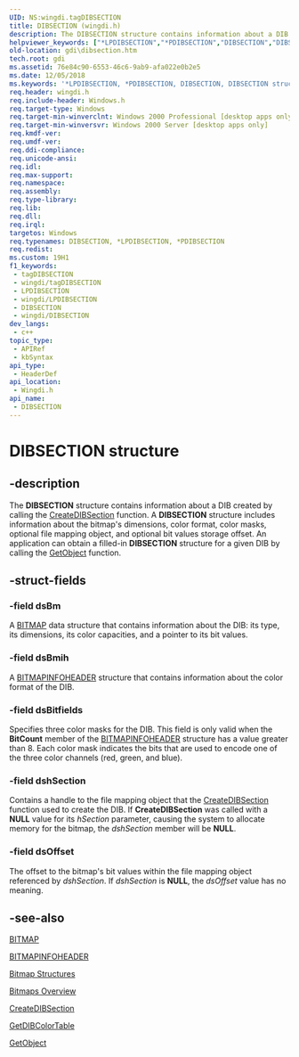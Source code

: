 ```yaml
---
UID: NS:wingdi.tagDIBSECTION
title: DIBSECTION (wingdi.h)
description: The DIBSECTION structure contains information about a DIB created by calling the CreateDIBSection function.
helpviewer_keywords: ["*LPDIBSECTION","*PDIBSECTION","DIBSECTION","DIBSECTION structure [Windows GDI]","PDIBSECTION","PDIBSECTION structure pointer [Windows GDI]","_win32_DIBSECTION_str","gdi.dibsection","wingdi/DIBSECTION","wingdi/PDIBSECTION"]
old-location: gdi\dibsection.htm
tech.root: gdi
ms.assetid: 76e84c90-6553-46c6-9ab9-afa022e0b2e5
ms.date: 12/05/2018
ms.keywords: '*LPDIBSECTION, *PDIBSECTION, DIBSECTION, DIBSECTION structure [Windows GDI], PDIBSECTION, PDIBSECTION structure pointer [Windows GDI], _win32_DIBSECTION_str, gdi.dibsection, wingdi/DIBSECTION, wingdi/PDIBSECTION'
req.header: wingdi.h
req.include-header: Windows.h
req.target-type: Windows
req.target-min-winverclnt: Windows 2000 Professional [desktop apps only]
req.target-min-winversvr: Windows 2000 Server [desktop apps only]
req.kmdf-ver: 
req.umdf-ver: 
req.ddi-compliance: 
req.unicode-ansi: 
req.idl: 
req.max-support: 
req.namespace: 
req.assembly: 
req.type-library: 
req.lib: 
req.dll: 
req.irql: 
targetos: Windows
req.typenames: DIBSECTION, *LPDIBSECTION, *PDIBSECTION
req.redist: 
ms.custom: 19H1
f1_keywords:
 - tagDIBSECTION
 - wingdi/tagDIBSECTION
 - LPDIBSECTION
 - wingdi/LPDIBSECTION
 - DIBSECTION
 - wingdi/DIBSECTION
dev_langs:
 - c++
topic_type:
 - APIRef
 - kbSyntax
api_type:
 - HeaderDef
api_location:
 - Wingdi.h
api_name:
 - DIBSECTION
---
```


# DIBSECTION structure


## -description

The <b>DIBSECTION</b> structure contains information about a DIB created by calling the <a href="/windows/desktop/api/wingdi/nf-wingdi-createdibsection">CreateDIBSection</a> function. A <b>DIBSECTION</b> structure includes information about the bitmap's dimensions, color format, color masks, optional file mapping object, and optional bit values storage offset. An application can obtain a filled-in <b>DIBSECTION</b> structure for a given DIB by calling the <a href="/windows/desktop/api/wingdi/nf-wingdi-getobject">GetObject</a> function.

## -struct-fields

### -field dsBm

A <a href="/windows/desktop/api/wingdi/ns-wingdi-bitmap">BITMAP</a> data structure that contains information about the DIB: its type, its dimensions, its color capacities, and a pointer to its bit values.

### -field dsBmih

A <a href="/windows/win32/api/wingdi/ns-wingdi-bitmapinfoheader">BITMAPINFOHEADER</a> structure that contains information about the color format of the DIB.

### -field dsBitfields

Specifies three color masks for the DIB. This field is only valid when the <b>BitCount</b> member of the <a href="/windows/win32/api/wingdi/ns-wingdi-bitmapinfoheader">BITMAPINFOHEADER</a> structure has a value greater than 8. Each color mask indicates the bits that are used to encode one of the three color channels (red, green, and blue).

### -field dshSection

Contains a handle to the file mapping object that the <a href="/windows/desktop/api/wingdi/nf-wingdi-createdibsection">CreateDIBSection</a> function used to create the DIB. 
			 If <b>CreateDIBSection</b> was called with a <b>NULL</b> value for its <i>hSection</i> parameter, 
			 causing the system to allocate memory for the bitmap, the <i>dshSection</i> member will be <b>NULL</b>.

### -field dsOffset

The offset to the bitmap's bit values within the file mapping object referenced by <i>dshSection</i>. 
			 If <i>dshSection</i> is <b>NULL</b>, the <i>dsOffset</i> value has no meaning.

## -see-also

<a href="/windows/desktop/api/wingdi/ns-wingdi-bitmap">BITMAP</a>



<a href="/windows/win32/api/wingdi/ns-wingdi-bitmapinfoheader">BITMAPINFOHEADER</a>



<a href="/windows/desktop/gdi/bitmap-structures">Bitmap Structures</a>



<a href="/windows/desktop/gdi/bitmaps">Bitmaps Overview</a>



<a href="/windows/desktop/api/wingdi/nf-wingdi-createdibsection">CreateDIBSection</a>



<a href="/windows/desktop/api/wingdi/nf-wingdi-getdibcolortable">GetDIBColorTable</a>



<a href="/windows/desktop/api/wingdi/nf-wingdi-getobject">GetObject</a>